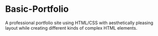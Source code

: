 # Basic-Portfolio

A professional portfolio site using HTML/CSS with aesthetically pleasing layout while creating different kinds of complex HTML elements.
